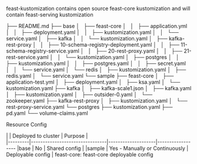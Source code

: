 feast-kustomization contains open source feast-core kustomization and will contain feast-serving kustomization

├── README.md
├── base
│   ├── feast-core
│   │   ├── application.yml
│   │   ├── deployment.yaml
│   │   ├── kustomization.yaml
│   │   └── service.yaml
│   ├── kafka
│   │   └── kustomization.yaml
│   ├── kafka-rest-proxy
│   │   ├── 10-schema-registry-deployment.yaml
│   │   ├── 11-schema-registry-service.yaml
│   │   ├── 20-rest-proxy.yaml
│   │   ├── 21-rest-service.yaml
│   │   └── kustomization.yaml
│   ├── postgres
│   │   ├── kustomization.yaml
│   │   ├── postgres.yaml
│   │   ├── secret.yaml
│   │   └── service.yaml
│   └── redis
│       ├── kustomization.yaml
│       ├── redis.yaml
│       └── service.yaml
└── sample
    ├── feast-core
    │   ├── application-test.yml
    │   ├── deployment.yaml
    │   ├── ksa.yaml
    │   └── kustomization.yaml
    ├── kafka
    │   ├── kafka-scale1.json
    │   ├── kafka.yaml
    │   ├── kustomization.yaml
    │   ├── outsider-0.yaml
    │   └── zookeeper.yaml
    ├── kafka-rest-proxy
    │   ├── kustomization.yaml
    │   └── rest-proxy-service.yaml
    └── postgres
        ├── kustomization.yaml
        ├── pd.yaml
        └── volume-claims.yaml

Resource Config

|         | Deployed to cluster            | Purpose            |  
|---------|--------------------------------|--------------------|------------------
|base     | No                             | Shared config      |
|sample   | Yes - Manually or Continuously | Deployable config  | feast-core: feast-core deployable config 
